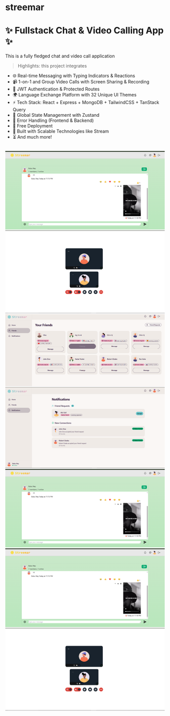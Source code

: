 # streemar
# ✨ Fullstack Chat & Video Calling App ✨
This is a fully fledged chat and video call application


> Highlights: this project integrates

- 🌐 Real-time Messaging with Typing Indicators & Reactions
- 📹 1-on-1 and Group Video Calls with Screen Sharing & Recording
- 🔐 JWT Authentication & Protected Routes
- 🌍 Language Exchange Platform with 32 Unique UI Themes
- ⚡ Tech Stack: React + Express + MongoDB + TailwindCSS + TanStack Query
- 🧠 Global State Management with Zustand
- 🚨 Error Handling (Frontend & Backend)
- 🚀 Free Deployment
- 🎯 Built with Scalable Technologies like Stream
- ⏳ And much more!

##
![alt text](image.png)
![alt text](image-1.png)
![alt text](image-2.png)
![alt text](image-3.png)
![alt text](image.png)
![alt text](image.png)
![alt text](image-1.png)

